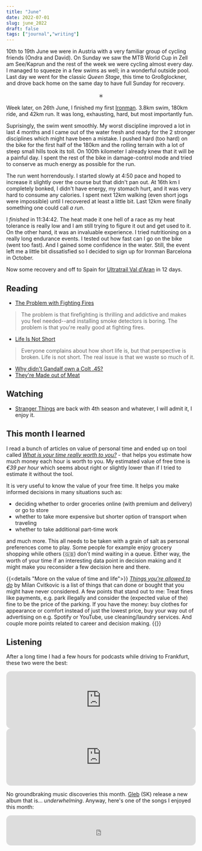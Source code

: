 ```yaml
---
title: "June"
date: 2022-07-01
slug: june_2022
draft: false
tags: ["journal","writing"]
---
```


10th to 19th June we were in Austria with a very familiar group of cycling friends (Ondra and David).
On Sunday we saw the MTB World Cup in Zell am See/Kaprun and the rest of the week we were cycling
almost every day. I managed to squeeze in a few swims as well; in a wonderful outside pool.
Last day we went for the classic _Queen Stage_, this time to Großglockner, and drove back home
on the same day to have full Sunday for recovery.

<div class='strava-embed-placeholder' data-embed-type='activity' data-embed-id='7328618487'></div><script src='https://strava-embeds.com/embed.js'></script>

<center>＊</center>

Week later, on 26th June, I finished my first [Ironman](https://en.wikipedia.org/wiki/Ironman_Triathlon).
3.8km swim, 180km ride, and 42km run. It was long, exhausting, hard, but most importantly fun.

Suprisingly, the swim went smoothly. My worst discipline improved a lot in last 4 months and I
came out of the water fresh and ready for the 2 stronger disciplines which might have been a mistake.
I pushed hard (too hard) on the bike for the first half of the 180km and the rolling terrain with a lot
of steep small hills took its toll. On 100th kilometer I already knew that it will be a painful day.
I spent the rest of the bike in damage-control mode and tried to conserve as much energy as possible
for the run.

The run went horrendously. I started slowly at 4:50 pace and hoped to increase it slightly over
the course but that didn't pan out. At 16th km I completely bonked, I didn't have energy, my stomach hurt,
and it was very hard to consume any calories. I spent next 12km walking (even short jogs were impossible)
until I recovered at least a little bit. Last 12km were finally something one could call _a run_.

I _finished_ in 11:34:42. The heat made it one hell of a race as my heat tolerance is really low
and I am still trying to figure it out and get used to it. On the other hand, it was an invaluable experience.
I tried nutritioning on a really long endurance events. I tested out how fast can I go on the bike
(went too fast). And I gained some confidence in the water. Still, the event left me a little bit
dissatisfied so I decided to sign up for Ironman Barcelona in October.

<div class='strava-embed-placeholder' data-embed-type='activity' data-embed-id='7372911477'></div><script src='https://strava-embeds.com/embed.js'></script>

Now some recovery and off to Spain for [Ultratrail Val d'Aran](https://www.aranbyutmb.com/) in 12 days.

## Reading

- [The Problem with Fighting Fires](https://www.edbatista.com/2022/06/the-problem-with-fighting-fires.html)

> The problem is that firefighting is thrilling and addictive and makes you feel needed--and installing smoke detectors is boring.
> The problem is that you're really good at fighting fires.

- [Life Is Not Short](https://dkb.show/post/life-is-not-short)

> Everyone complains about how short life is, but that perspective is broken. Life is not short. The real issue is that we waste so much of it.

- [Why didn't Gandalf own a Colt .45?](https://featherlessbipeds.substack.com/p/why-didnt-gandalf-own-a-colt-45)
- [They're Made out of Meat](https://www.mit.edu/people/dpolicar/writing/prose/text/thinkingMeat.html)

## Watching

- [Stranger Things](https://www.imdb.com/title/tt4574334/) are back with 4th season and whatever, I will admit it, I enjoy it.

## This month I learned

I read a bunch of articles on value of personal time and ended up on tool called
[_What is your time really worth to you?_](https://programs.clearerthinking.org/what_is_your_time_really_worth_to_you.html#.YtLHvS8RrfZ) -
that helps you estimate how much money each hour is worth to you.
My estimated value of free time is *€39 per hour* which seems about right or slightly lower
than if I tried to estimate it without the tool.

It is very useful to know the value of your free time.
It helps you make informed decisions in many situations such as:

* deciding whether to order groceries online (with premium and delivery) or go to store
* whether to take more expensive but shorter option of transport when traveling
* whether to take additional part-time work

and much more. This all needs to be taken with a grain of salt as personal preferences
come to play. Some people for example enjoy grocery shopping while others (🇬🇧) don't mind waiting in a queue.
Either way, the worth of your time if an interesting data point in decision making and it might
make you reconsider a few decision here and there.

{{<details "More on the value of time and life">}}
[_Things you're allowed to do_](https://milan.cvitkovic.net/writing/things_youre_allowed_to_do/) by
Milan Cvitkovic is a list of things that can done or bought that you might have never considered.
A few points that stand out to me: Treat fines like payments, e.g. park illegally and consider the
(expected value of the) fine to be the price of the parking. If you have the money:
buy clothes for appearance or comfort instead of just the lowest price,
buy your way out of advertising on e.g. Spotify or YouTube, use cleaning/laundry services.
And couple more points related to career and decision making.
{{</details>}}

## Listening

After a long time I had a few hours for podcasts while driving to Frankfurt, these
two were the best:

<iframe style="border-radius:12px" src="https://open.spotify.com/embed/episode/6seqZC1yszw7irLLTHnZHV?utm_source=generator" width="100%" height="152" frameBorder="0" allowfullscreen="" allow="autoplay; clipboard-write; encrypted-media; fullscreen; picture-in-picture"></iframe>

<iframe style="border-radius:12px" src="https://open.spotify.com/embed/episode/4Q1HGS5HG1BLAXG9cc4xsR?utm_source=generator" width="100%" height="152" frameBorder="0" allowfullscreen="" allow="autoplay; clipboard-write; encrypted-media; fullscreen; picture-in-picture"></iframe>

No groundbraking music discoveries this month. [Gleb](https://cs.wikipedia.org/wiki/Gleb_(raper)) (SK) release a new album that is... _underwhelming_.
Anyway, here's one of the songs I enjoyed this month:

<iframe style="border-radius:12px" src="https://open.spotify.com/embed/track/6WRCZGCBJfbsk1j1h0avlg?utm_source=generator" width="100%" height="80" frameBorder="0" allowfullscreen="" allow="autoplay; clipboard-write; encrypted-media; fullscreen; picture-in-picture"></iframe>

